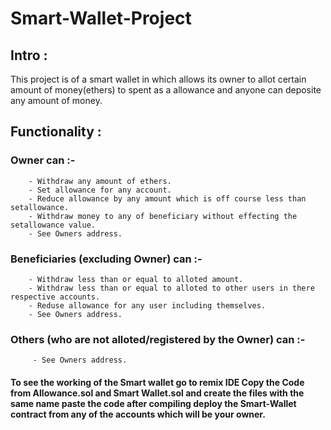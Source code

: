 # Smart-Wallet-Project
## Intro :
 This project is of a smart wallet in which allows its owner to allot certain amount of money(ethers) to spent as a allowance and anyone can deposite any amount of         money.
 

## Functionality :
### Owner can :-
        - Withdraw any amount of ethers.
        - Set allowance for any account.
        - Reduce allowance by any amount which is off course less than setallowance.
        - Withdraw money to any of beneficiary without effecting the setallowance value.
        - See Owners address.
       
        
### Beneficiaries (excluding Owner) can :-
        - Withdraw less than or equal to alloted amount.
        - Withdraw less than or equal to alloted to other users in there respective accounts.
        - Reduse allowance for any user including themselves.
        - See Owners address.
        
        
### Others (who are not alloted/registered  by the Owner) can :-
         - See Owners address.
         
         
         
#### To see the working of the Smart wallet go to remix IDE Copy the Code from Allowance.sol and Smart Wallet.sol and create the files with the same name paste the code  after compiling deploy the Smart-Wallet contract from any of the accounts which will be your owner.

